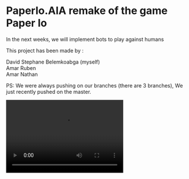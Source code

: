 # PaperIo.AIA remake of the game Paper Io<br>
In the next weeks, we will implement bots to play against humans

This project has been made by : 

David Stephane Belemkoabga (myself)<br>
Amar Ruben<br>
Amar Nathan<br>

PS: We were always pushing on our branches (there are 3 branches), 
We just recently pushed on the master.

<video src="video.mp4" width="320" height="200" controls preload></video>
